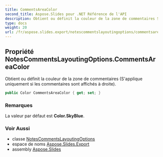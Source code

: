 ```yaml
---
title: CommentsAreaColor
second_title: Aspose.Slides pour .NET Référence de l'API
description: Obtient ou définit la couleur de la zone de commentaires S'applique uniquement si les commentaires sont affichés à droite.
type: docs
weight: 20
url: /fr/aspose.slides.export/notescommentslayoutingoptions/commentsareacolor/
---
```


## Propriété NotesCommentsLayoutingOptions.CommentsAreaColor

Obtient ou définit la couleur de la zone de commentaires (S'applique uniquement si les commentaires sont affichés à droite).

```csharp
public Color CommentsAreaColor { get; set; }
```

### Remarques

La valeur par défaut est **Color.SkyBlue**.

### Voir Aussi

* classe [NotesCommentsLayoutingOptions](../../notescommentslayoutingoptions)
* espace de noms [Aspose.Slides.Export](../../notescommentslayoutingoptions)
* assembly [Aspose.Slides](../../../)

<!-- NE PAS MODIFIER : généré par xmldocmd pour Aspose.Slides.dll -->